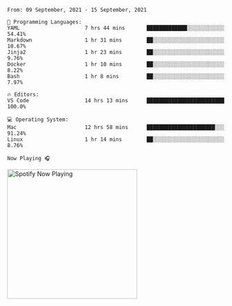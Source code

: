 <!--START_SECTION:waka-->
```text
From: 09 September, 2021 - 15 September, 2021

💬 Programming Languages: 
YAML                     7 hrs 44 mins       █████████████░░░░░░░░░░░░   54.41% 
Markdown                 1 hr 31 mins        ██░░░░░░░░░░░░░░░░░░░░░░░   10.67% 
Jinja2                   1 hr 23 mins        ██░░░░░░░░░░░░░░░░░░░░░░░   9.76% 
Docker                   1 hr 10 mins        ██░░░░░░░░░░░░░░░░░░░░░░░   8.22% 
Bash                     1 hr 8 mins         ██░░░░░░░░░░░░░░░░░░░░░░░   7.97%

🔥 Editors: 
VS Code                  14 hrs 13 mins      █████████████████████████   100.0%

💻 Operating System: 
Mac                      12 hrs 58 mins      ██████████████████████░░░   91.24% 
Linux                    1 hr 14 mins        ██░░░░░░░░░░░░░░░░░░░░░░░   8.76%

```


<!--END_SECTION:waka-->

`Now Playing 🎧`

[<img src="https://spotify-now-playing-cyan-seven.vercel.app/api/spotify-playing" alt="Spotify Now Playing" width="300" />](https://open.spotify.com/user/gregnrobinson-ca)




